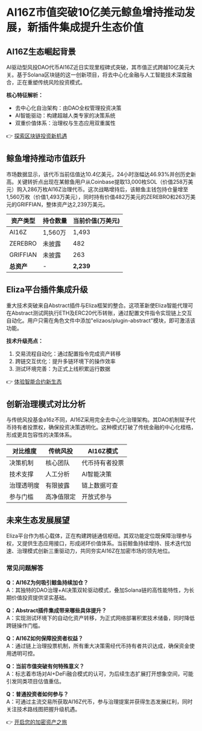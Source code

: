 # AI16Z市值突破10亿美元鲸鱼增持推动发展，新插件集成提升生态价值

## AI16Z生态崛起背景
AI驱动型风投DAO代币AI16Z近日实现里程碑式突破，其市值正式跨越10亿美元大关。基于Solana区块链的这一创新项目，将去中心化金融与人工智能技术深度融合，正在重塑传统风险投资模式。

**核心特征解析：**
- 去中心化自治架构：由DAO全权管理投资决策
- AI智能驱动：构建超越人类专家的决策系统
- 双重价值体系：治理权与生态应用双重属性

👉 [探索区块链投资新机遇](https://bit.ly/okx_welcome)

## 鲸鱼增持推动市值跃升
市场数据显示，该代币当前估值达10.4亿美元，24小时涨幅达46.93%并创历史新高。关键转折点出现在某鲸鱼用户从Coinbase提取13,000枚SOL（价值258万美元）购入286万枚AI16Z治理代币。这次战略增持后，该鲸鱼主钱包持仓量增至1,560万枚（价值1,493万美元），同时持有价值482万美元的ZEREBRO和263万美元的GRIFFIAN，整体资产达2,239万美元。

| 资产类型       | 持仓数量   | 当前价值(万美元) |
|----------------|------------|------------------|
| AI16Z          | 1,560万    | 1,493            |
| ZEREBRO        | 未披露     | 482              |
| GRIFFIAN       | 未披露     | 263              |
| **总资产**     | -          | **2,239**        |

## Eliza平台插件集成升级
重大技术突破来自Abstract插件与Eliza框架的整合。这项革新使Eliza智能代理可在Abstract测试网执行ETH及ERC20代币转账，通过配置文件指令实现链上交互自动化。用户只需在角色文件中添加"elizaos/plugin-abstract"模块，即可激活该功能。

**技术升级亮点：**
1. 交易流程自动化：通过配置指令完成资产转移
2. 跨链交互优化：提升多链环境下的操作效率
3. 测试环境完善：为正式上线积累运行数据

👉 [体验智能合约新生态](https://bit.ly/okx_welcome)

## 创新治理模式对比分析
与传统风投基金a16z不同，AI16Z采用完全去中心化治理架构。其DAO机制赋予代币持有者投票权，确保投资决策透明化。这种模式打破了传统金融的中心化桎梏，形成更具包容性的决策体系。

| 对比维度       | 传统风投   | AI16Z模式        |
|----------------|------------|------------------|
| 决策机制       | 核心团队   | 代币持有者投票   |
| 技术支撑       | 人工分析   | AI智能决策       |
| 治理透明度     | 有限披露   | 链上数据可查     |
| 参与门槛       | 高净值限定 | 开放式参与       |

## 未来生态发展展望
Eliza平台作为核心载体，正在构建跨链通信枢纽。其双功能定位既保障治理参与权，又提供生态应用接口，形成闭环价值体系。当前鲸鱼持续增持、技术迭代加速、治理模式创新三重驱动力，共同夯实AI16Z在加密市场的领先地位。

### 常见问题解答
**Q：AI16Z为何吸引鲸鱼持续加仓？**  
A：其独特的DAO治理+AI决策双轮驱动模式，叠加Solana链的高性能特性，为长期价值投资提供坚实基础。

**Q：Abstract插件集成带来哪些具体提升？**  
A：实现测试环境下的自动化资产转移，为正式网络部署积累技术储备，同时降低跨链操作门槛。

**Q：AI16Z如何保障投资者权益？**  
A：通过链上治理投票机制，所有重大决策需经代币持有者共识达成，确保资金使用透明可控。

**Q：当前市值突破有何特殊意义？**  
A：标志着市场对AI+DeFi融合模式的认可，为后续生态扩展打开想象空间，可能引发同类项目估值重估。

**Q：普通投资者如何参与？**  
A：可通过主流交易所获取AI16Z代币，参与治理提案并获得生态发展红利，同时关注技术路线图把握升级机遇。

👉 [开启您的加密资产之旅](https://bit.ly/okx_welcome)